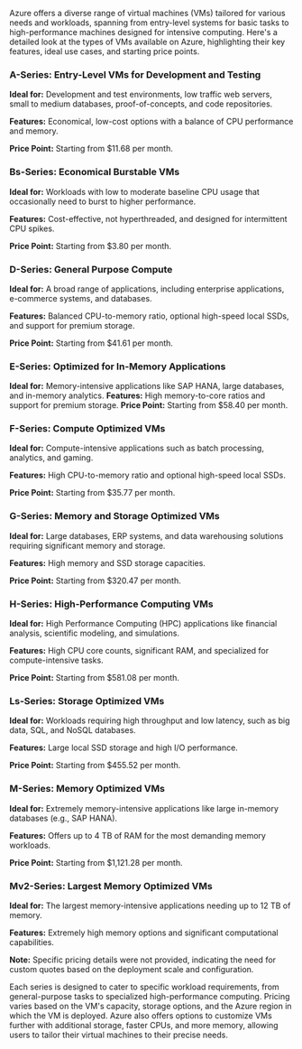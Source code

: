 
Azure offers a diverse range of virtual machines (VMs) tailored for various needs and workloads, spanning from entry-level systems for basic tasks to high-performance machines designed for intensive computing. Here's a detailed look at the types of VMs available on Azure, highlighting their key features, ideal use cases, and starting price points.

### **A-Series: Entry-Level VMs for Development and Testing**
**Ideal for:** Development and test environments, low traffic web servers, small to medium databases, proof-of-concepts, and code repositories.

**Features:** Economical, low-cost options with a balance of CPU performance and memory.

**Price Point:** Starting from $11.68 per month.

### **Bs-Series: Economical Burstable VMs**
**Ideal for:** Workloads with low to moderate baseline CPU usage that occasionally need to burst to higher performance.

**Features:** Cost-effective, not hyperthreaded, and designed for intermittent CPU spikes.

**Price Point:** Starting from $3.80 per month.

### **D-Series: General Purpose Compute**

**Ideal for:** A broad range of applications, including enterprise applications, e-commerce systems, and databases.

**Features:** Balanced CPU-to-memory ratio, optional high-speed local SSDs, and support for premium storage.

**Price Point:** Starting from $41.61 per month.

### **E-Series: Optimized for In-Memory Applications**

**Ideal for:** Memory-intensive applications like SAP HANA, large databases, and in-memory analytics.
**Features:** High memory-to-core ratios and support for premium storage.
**Price Point:** Starting from $58.40 per month.

### **F-Series: Compute Optimized VMs**
**Ideal for:** Compute-intensive applications such as batch processing, analytics, and gaming.

**Features:** High CPU-to-memory ratio and optional high-speed local SSDs.

**Price Point:** Starting from $35.77 per month.

### **G-Series: Memory and Storage Optimized VMs**

**Ideal for:** Large databases, ERP systems, and data warehousing solutions requiring significant memory and storage.

**Features:** High memory and SSD storage capacities.

**Price Point:** Starting from $320.47 per month.

### **H-Series: High-Performance Computing VMs**
**Ideal for:** High Performance Computing (HPC) applications like financial analysis, scientific modeling, and simulations.

**Features:** High CPU core counts, significant RAM, and specialized for compute-intensive tasks.

**Price Point:** Starting from $581.08 per month.

### **Ls-Series: Storage Optimized VMs**
**Ideal for:** Workloads requiring high throughput and low latency, such as big data, SQL, and NoSQL databases.

**Features:** Large local SSD storage and high I/O performance.

**Price Point:** Starting from $455.52 per month.

### **M-Series: Memory Optimized VMs**
**Ideal for:** Extremely memory-intensive applications like large in-memory databases (e.g., SAP HANA).

**Features:** Offers up to 4 TB of RAM for the most demanding memory workloads.

**Price Point:** Starting from $1,121.28 per month.

### **Mv2-Series: Largest Memory Optimized VMs**
**Ideal for:** The largest memory-intensive applications needing up to 12 TB of memory.

**Features:** Extremely high memory options and significant computational capabilities.

**Note:** Specific pricing details were not provided, indicating the need for custom quotes based on the deployment scale and configuration.

Each series is designed to cater to specific workload requirements, from general-purpose tasks to specialized high-performance computing. Pricing varies based on the VM's capacity, storage options, and the Azure region in which the VM is deployed. Azure also offers options to customize VMs further with additional storage, faster CPUs, and more memory, allowing users to tailor their virtual machines to their precise needs.
